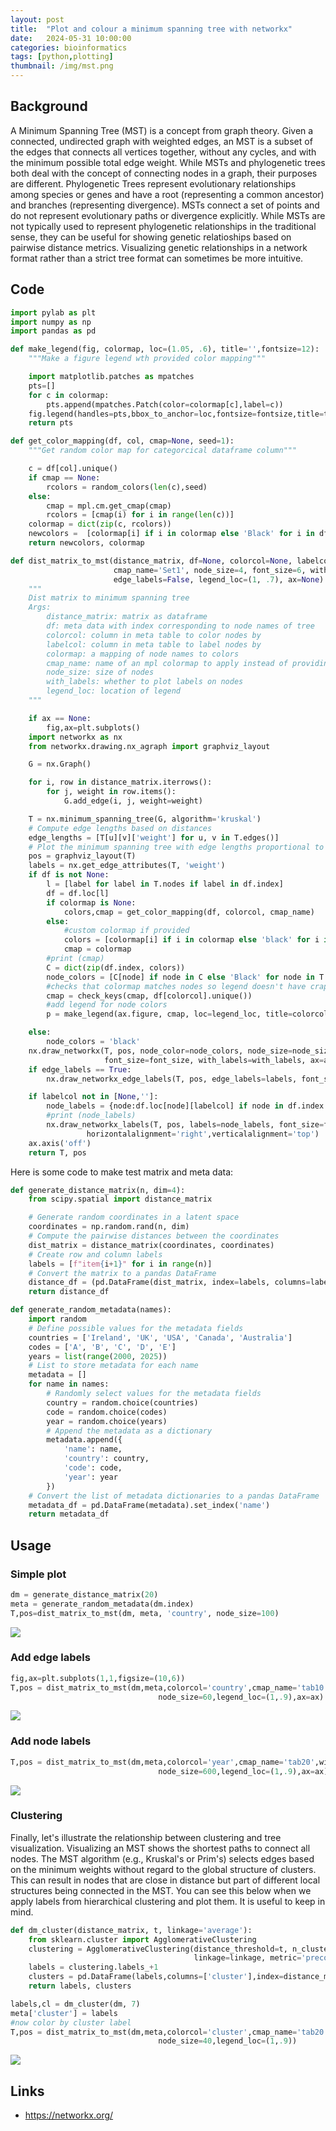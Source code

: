 ```yaml
---
layout: post
title:  "Plot and colour a minimum spanning tree with networkx"
date:   2024-05-31 10:00:00
categories: bioinformatics
tags: [python,plotting]
thumbnail: /img/mst.png
---
```


## Background

A Minimum Spanning Tree (MST) is a concept from graph theory. Given a connected, undirected graph with weighted edges, an MST is a subset of the edges that connects all vertices together, without any cycles, and with the minimum possible total edge weight. While MSTs and phylogenetic trees both deal with the concept of connecting nodes in a graph, their purposes are different. Phylogenetic Trees represent evolutionary relationships among species or genes and have a root (representing a common ancestor) and branches (representing divergence).
MSTs connect a set of points and do not represent evolutionary paths or divergence explicitly. While MSTs are not typically used to represent phylogenetic relationships in the traditional sense, they can be useful for showing genetic relatioships based on pairwise distance metrics. Visualizing genetic relationships in a network format rather than a strict tree format can sometimes be more intuitive.

## Code

```python
import pylab as plt
import numpy as np
import pandas as pd

def make_legend(fig, colormap, loc=(1.05, .6), title='',fontsize=12):
    """Make a figure legend wth provided color mapping"""

    import matplotlib.patches as mpatches
    pts=[]
    for c in colormap:
        pts.append(mpatches.Patch(color=colormap[c],label=c))
    fig.legend(handles=pts,bbox_to_anchor=loc,fontsize=fontsize,title=title)
    return pts

def get_color_mapping(df, col, cmap=None, seed=1):
    """Get random color map for categorcical dataframe column"""

    c = df[col].unique()
    if cmap == None:
        rcolors = random_colors(len(c),seed)
    else:
        cmap = mpl.cm.get_cmap(cmap)
        rcolors = [cmap(i) for i in range(len(c))]
    colormap = dict(zip(c, rcolors))
    newcolors =  [colormap[i] if i in colormap else 'Black' for i in df[col]]
    return newcolors, colormap

def dist_matrix_to_mst(distance_matrix, df=None, colorcol=None, labelcol=None, colormap=None,
                       cmap_name='Set1', node_size=4, font_size=6, with_labels=False,
                       edge_labels=False, legend_loc=(1, .7), ax=None):
    """
    Dist matrix to minimum spanning tree
    Args:
        distance_matrix: matrix as dataframe
        df: meta data with index corresponding to node names of tree
        colorcol: column in meta table to color nodes by
        labelcol: column in meta table to label nodes by
        colormap: a mapping of node names to colors
        cmap_name: name of an mpl colormap to apply instead of providing colormap
        node_size: size of nodes
        with_labels: whether to plot labels on nodes
        legend_loc: location of legend
    """

    if ax == None:
        fig,ax=plt.subplots()
    import networkx as nx
    from networkx.drawing.nx_agraph import graphviz_layout

    G = nx.Graph()

    for i, row in distance_matrix.iterrows():
        for j, weight in row.items():
            G.add_edge(i, j, weight=weight)

    T = nx.minimum_spanning_tree(G, algorithm='kruskal')
    # Compute edge lengths based on distances
    edge_lengths = [T[u][v]['weight'] for u, v in T.edges()]
    # Plot the minimum spanning tree with edge lengths proportional to distances
    pos = graphviz_layout(T)
    labels = nx.get_edge_attributes(T, 'weight')
    if df is not None:
        l = [label for label in T.nodes if label in df.index]
        df = df.loc[l]
        if colormap is None:
            colors,cmap = get_color_mapping(df, colorcol, cmap_name)
        else:
            #custom colormap if provided
            colors = [colormap[i] if i in colormap else 'black' for i in df[colorcol]]
            cmap = colormap
        #print (cmap)
        C = dict(zip(df.index, colors))
        node_colors = [C[node] if node in C else 'Black' for node in T.nodes()]
        #checks that colormap matches nodes so legend doesn't have crap in it
        cmap = check_keys(cmap, df[colorcol].unique())
        #add legend for node colors
        p = make_legend(ax.figure, cmap, loc=legend_loc, title=colorcol,fontsize=9)

    else:
        node_colors = 'black'
    nx.draw_networkx(T, pos, node_color=node_colors, node_size=node_size,
                     font_size=font_size, with_labels=with_labels, ax=ax)
    if edge_labels == True:
        nx.draw_networkx_edge_labels(T, pos, edge_labels=labels, font_size=font_size*.7, ax=ax)

    if labelcol not in [None,'']:
        node_labels = {node:df.loc[node][labelcol] if node in df.index else '' for node in T.nodes()}
        #print (node_labels)
        nx.draw_networkx_labels(T, pos, labels=node_labels, font_size=font_size,
                 horizontalalignment='right',verticalalignment='top')
    ax.axis('off')
    return T, pos

```

Here is some code to make test matrix and meta data:

```python
def generate_distance_matrix(n, dim=4):
    from scipy.spatial import distance_matrix

    # Generate random coordinates in a latent space
    coordinates = np.random.rand(n, dim)
    # Compute the pairwise distances between the coordinates
    dist_matrix = distance_matrix(coordinates, coordinates)
    # Create row and column labels
    labels = [f"item{i+1}" for i in range(n)]
    # Convert the matrix to a pandas DataFrame
    distance_df = (pd.DataFrame(dist_matrix, index=labels, columns=labels)*10).round(1)
    return distance_df

def generate_random_metadata(names):
    import random
    # Define possible values for the metadata fields
    countries = ['Ireland', 'UK', 'USA', 'Canada', 'Australia']
    codes = ['A', 'B', 'C', 'D', 'E']
    years = list(range(2000, 2025))
    # List to store metadata for each name
    metadata = []
    for name in names:
        # Randomly select values for the metadata fields
        country = random.choice(countries)
        code = random.choice(codes)
        year = random.choice(years)
        # Append the metadata as a dictionary
        metadata.append({
            'name': name,
            'country': country,
            'code': code,
            'year': year
        })
    # Convert the list of metadata dictionaries to a pandas DataFrame
    metadata_df = pd.DataFrame(metadata).set_index('name')
    return metadata_df
```

## Usage

### Simple plot

```python
dm = generate_distance_matrix(20)
meta = generate_random_metadata(dm.index)
T,pos=dist_matrix_to_mst(dm, meta, 'country', node_size=100)
```

<div style="width: auto;">
 <img class="small-scaled" src="/img/mst_example1.png">
</div>

### Add edge labels

```python
fig,ax=plt.subplots(1,1,figsize=(10,6))
T,pos = dist_matrix_to_mst(dm,meta,colorcol='country',cmap_name='tab10',edge_labels=True,font_size=9,
                                 node_size=60,legend_loc=(1,.9),ax=ax)
```

<div style="width: auto;">
 <img class="small-scaled" src="/img/mst_example2.png">
</div>

### Add node labels

```python
T,pos = dist_matrix_to_mst(dm,meta,colorcol='year',cmap_name='tab20',with_labels=True,font_size=9,
                                 node_size=600,legend_loc=(1,.9),ax=ax)
```

<div style="width: auto;">
 <img class="small-scaled" src="/img/mst_example3.png">
</div>

### Clustering

Finally, let's illustrate the relationship between clustering and tree visualization. Visualizing an MST shows the shortest paths to connect all nodes. The MST algorithm (e.g., Kruskal's or Prim's) selects edges based on the minimum weights without regard to the global structure of clusters. This can result in nodes that are close in distance but part of different local structures being connected in the MST. You can see this below when we apply labels from hierarchical clustering and plot them. It is useful to keep in mind.

```python
def dm_cluster(distance_matrix, t, linkage='average'):
    from sklearn.cluster import AgglomerativeClustering
    clustering = AgglomerativeClustering(distance_threshold=t, n_clusters=None,
                                         linkage=linkage, metric='precomputed').fit(distance_matrix)
    labels = clustering.labels_+1
    clusters = pd.DataFrame(labels,columns=['cluster'],index=distance_matrix.index)
    return labels, clusters

labels,cl = dm_cluster(dm, 7)
meta['cluster'] = labels
#now color by cluster label
T,pos = dist_matrix_to_mst(dm,meta,colorcol='cluster',cmap_name='tab20',
                                 node_size=40,legend_loc=(1,.9))
```

<div style="width: auto;">
 <img class="small-scaled" src="/img/mst_example4.png">
</div>

## Links

* https://networkx.org/
